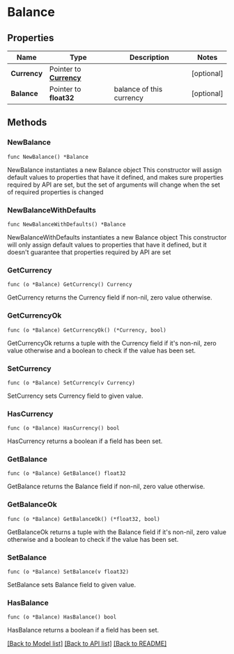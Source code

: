 # Balance

## Properties

Name | Type | Description | Notes
------------ | ------------- | ------------- | -------------
**Currency** | Pointer to [**Currency**](Currency.md) |  | [optional] 
**Balance** | Pointer to **float32** | balance of this currency | [optional] 

## Methods

### NewBalance

`func NewBalance() *Balance`

NewBalance instantiates a new Balance object
This constructor will assign default values to properties that have it defined,
and makes sure properties required by API are set, but the set of arguments
will change when the set of required properties is changed

### NewBalanceWithDefaults

`func NewBalanceWithDefaults() *Balance`

NewBalanceWithDefaults instantiates a new Balance object
This constructor will only assign default values to properties that have it defined,
but it doesn't guarantee that properties required by API are set

### GetCurrency

`func (o *Balance) GetCurrency() Currency`

GetCurrency returns the Currency field if non-nil, zero value otherwise.

### GetCurrencyOk

`func (o *Balance) GetCurrencyOk() (*Currency, bool)`

GetCurrencyOk returns a tuple with the Currency field if it's non-nil, zero value otherwise
and a boolean to check if the value has been set.

### SetCurrency

`func (o *Balance) SetCurrency(v Currency)`

SetCurrency sets Currency field to given value.

### HasCurrency

`func (o *Balance) HasCurrency() bool`

HasCurrency returns a boolean if a field has been set.

### GetBalance

`func (o *Balance) GetBalance() float32`

GetBalance returns the Balance field if non-nil, zero value otherwise.

### GetBalanceOk

`func (o *Balance) GetBalanceOk() (*float32, bool)`

GetBalanceOk returns a tuple with the Balance field if it's non-nil, zero value otherwise
and a boolean to check if the value has been set.

### SetBalance

`func (o *Balance) SetBalance(v float32)`

SetBalance sets Balance field to given value.

### HasBalance

`func (o *Balance) HasBalance() bool`

HasBalance returns a boolean if a field has been set.


[[Back to Model list]](../README.md#documentation-for-models) [[Back to API list]](../README.md#documentation-for-api-endpoints) [[Back to README]](../README.md)


